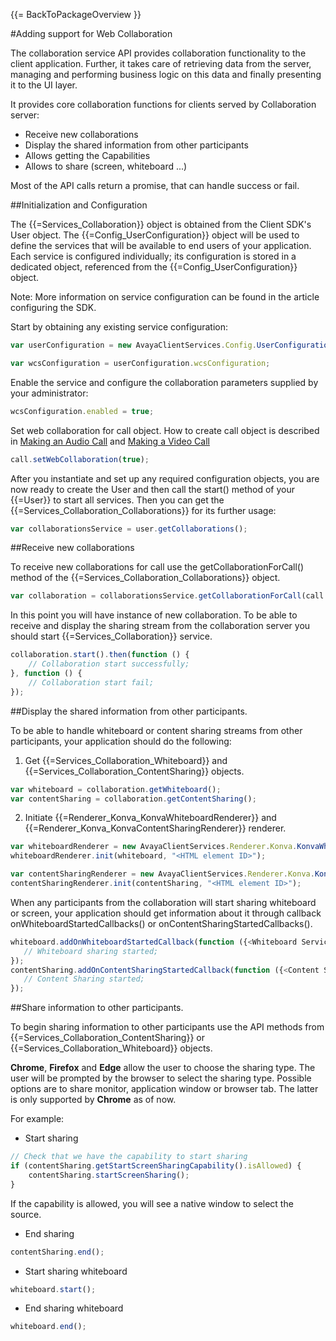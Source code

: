 {{= BackToPackageOverview }}

#Adding support for Web Collaboration

The collaboration service API provides collaboration functionality to the client application.  Further, it takes care of retrieving data from the server, managing and performing business logic on this data and finally presenting it to the UI layer.

It provides core collaboration functions for clients served by Collaboration server:

*	Receive new collaborations
*	Display the shared information from other participants
*	Allows getting the Capabilities
*	Allows to share (screen, whiteboard ...)

Most of the API calls return a promise, that can handle success or fail.

##Initialization and Configuration

The {{=Services_Collaboration}} object is obtained from the Client SDK's User object. The {{=Config_UserConfiguration}} object will be used to define the services that will be available to end users of your application. Each service is configured individually; its configuration is stored in a dedicated object, referenced from the {{=Config_UserConfiguration}} object.

Note: More information on service configuration can be found in the article configuring the SDK.

Start by obtaining any existing service configuration:

```javascript
var userConfiguration = new AvayaClientServices.Config.UserConfiguration();

var wcsConfiguration = userConfiguration.wcsConfiguration;
```

Enable the service and configure the collaboration parameters supplied by your administrator:

```javascript
wcsConfiguration.enabled = true;
```

Set web collaboration for call object. How to create call object is described in <a href="making_an_audio_call.gsp">Making an Audio Call</a> and <a href="making_a_video_call.gsp">Making a Video Call</a>

```javascript
call.setWebCollaboration(true);
```

After you instantiate and set up any required configuration objects, you are now ready to create the User and then call the start() method of your {{=User}} to start all services. Then you can get the {{=Services_Collaboration_Collaborations}} for its further usage:

```javascript
var collaborationsService = user.getCollaborations();
```

##Receive new collaborations

To receive new collaborations for call use the getCollaborationForCall() method of the {{=Services_Collaboration_Collaborations}} object.

```javascript
var collaboration = collaborationsService.getCollaborationForCall(call.getCallId());
```

In this point you will have instance of new collaboration. To be able to receive and display the sharing stream from the collaboration server you should start {{=Services_Collaboration}} service. 

```javascript
collaboration.start().then(function () {
    // Collaboration start successfully;
}, function () {
    // Collaboration start fail;
});
```

##Display the shared information from other participants.

To be able to handle whiteboard or content sharing streams from other participants, your application should do the following:

1) Get {{=Services_Collaboration_Whiteboard}} and {{=Services_Collaboration_ContentSharing}} objects.

```javascript
var whiteboard = collaboration.getWhiteboard();
var contentSharing = collaboration.getContentSharing();
```

2) Initiate {{=Renderer_Konva_KonvaWhiteboardRenderer}} and {{=Renderer_Konva_KonvaContentSharingRenderer}} renderer.

```javascript
var whiteboardRenderer = new AvayaClientServices.Renderer.Konva.KonvaWhiteboardRenderer();
whiteboardRenderer.init(whiteboard, "<HTML element ID>");

var contentSharingRenderer = new AvayaClientServices.Renderer.Konva.KonvaContentSharingRenderer();
contentSharingRenderer.init(contentSharing, "<HTML element ID>");
```

When any participants from the collaboration will start sharing whiteboard or screen, your application should get information about it through callback onWhiteboardStartedCallbacks() or onContentSharingStartedCallbacks().

```javascript
whiteboard.addOnWhiteboardStartedCallback(function ({<Whiteboard Service>}, {<Surface Object>}, {<Starting Participant Object>}) {
   // Whiteboard sharing started;
});
contentSharing.addOnContentSharingStartedCallback(function ({<Content Sharing>}, {<Starting Participant Object>}) {
   // Content Sharing started;
});
```

##Share information to other participants.

To begin sharing information to other participants use the API methods from {{=Services_Collaboration_ContentSharing}} or {{=Services_Collaboration_Whiteboard}} objects.

**Chrome**, **Firefox** and **Edge** allow the user to choose the sharing type.
The user will be prompted by the browser to select the sharing type. Possible
options are to share monitor, application window or browser tab. The latter is
only supported by **Chrome** as of now.

For example:

* Start sharing

```javascript
// Check that we have the capability to start sharing
if (contentSharing.getStartScreenSharingCapability().isAllowed) {
    contentSharing.startScreenSharing();
}
```

If the capability is allowed, you will see a native window to select the source.

* End sharing

```javascript
contentSharing.end();
```

* Start sharing whiteboard

```javascript
whiteboard.start();
```

* End sharing whiteboard

```javascript
whiteboard.end();
```
